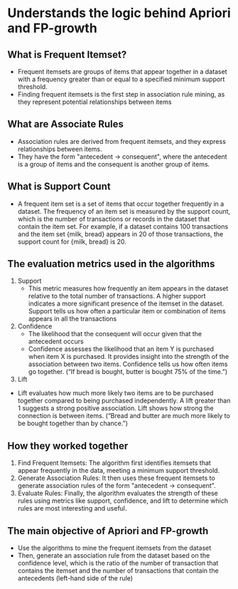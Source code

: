 # Understands the logic behind Apriori and FP-growth

## What is Frequent Itemset?
- Frequent itemsets are groups of items that appear together in a dataset with a frequency greater than or equal to a specified minimum support threshold.
- Finding frequent itemsets is the first step in association rule mining, as they represent potential relationships between items

## What are Associate Rules
- Association rules are derived from frequent itemsets, and they express relationships between items. 
- They have the form "antecedent -> consequent", where the antecedent is a group of items and the consequent is another group of items. 

## What is Support Count 
- A frequent item set is a set of items that occur together frequently in a dataset. The frequency of an item set is measured by the support count, which is the number of transactions or records in the dataset that contain the item set. For example, if a dataset contains 100 transactions and the item set {milk, bread} appears in 20 of those transactions, the support count for {milk, bread} is 20.

## The evaluation metrics used in the algorithms
1. Support
   - This metric measures how frequently an item appears in the dataset relative to the total number of transactions. A higher support indicates a more significant presence of the itemset in the dataset. Support tells us how often a particular item or combination of items appears in all the transactions
2. Confidence
   - The likelihood that the consequent will occur given that the antecedent occurs
   - Confidence assesses the likelihood that an item Y is purchased when item X is purchased. It provides insight into the strength of the association between two items. Confidence tells us how often items go together. (“If bread is bought, butter is bought 75% of the time.”)
3. Lift
  -  Lift evaluates how much more likely two items are to be purchased together compared to being purchased independently. A lift greater than 1 suggests a strong positive association. Lift shows how strong the connection is between items. (“Bread and butter are much more likely to be bought together than by chance.”)

## How they worked together 
1. Find Frequent Itemsets:
The algorithm first identifies itemsets that appear frequently in the data, meeting a minimum support threshold. 
2. Generate Association Rules:
It then uses these frequent itemsets to generate association rules of the form "antecedent -> consequent". 
3. Evaluate Rules:
Finally, the algorithm evaluates the strength of these rules using metrics like support, confidence, and lift to determine which rules are most interesting and useful.

## The main objective of Apriori and FP-growth
- Use the algorithms to mine the frequent itemsets from the dataset
- Then, generate an association rule from the dataset based on the confidence level, which is the ratio of the number of
 transaction that contains the itemset and the number of transactions that contain the antecedents (left-hand side of the rule)

